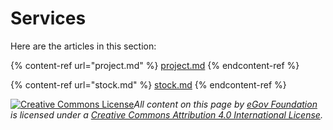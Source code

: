 # Services

Here are the articles in this section:

{% content-ref url="project.md" %}
[project.md](project.md)
{% endcontent-ref %}

{% content-ref url="stock.md" %}
[stock.md](stock.md)
{% endcontent-ref %}



[![Creative Commons License](https://i.creativecommons.org/l/by/4.0/80x15.png)_​_](http://creativecommons.org/licenses/by/4.0/)_All content on this page by_ [_eGov Foundation_](https://egov.org.in/) _is licensed under a_ [_Creative Commons Attribution 4.0 International License_](http://creativecommons.org/licenses/by/4.0/)_._
